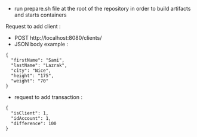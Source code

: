 - run prepare.sh file at the root of the repository in order to 
build artifacts and starts containers

Request to add client :
- POST http://localhost:8080/clients/
- JSON body example :
```
{
  "firstName": "Sami",
  "lastName": "Lazrak",
  "city": "Nice",
  "height": "175",
  "weight": "70"
}
```
- request to add transaction :
```
{
  "isClient": 1,
  "idAccount": 1,
  "difference": 100
}
```